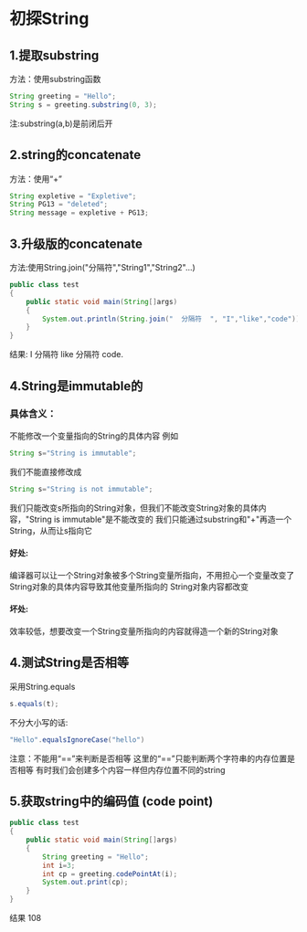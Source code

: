 # 初探String
## 1.提取substring  
方法：使用substring函数  
```java
String greeting = "Hello"; 
String s = greeting.substring(0, 3); 
```
注:substring(a,b)是前闭后开

## 2.string的concatenate
方法：使用“+”
```java
String expletive = "Expletive"; 
String PG13 = "deleted"; 
String message = expletive + PG13;
```

## 3.升级版的concatenate
方法:使用String.join("分隔符","String1","String2"...)
```java
public class test
{
    public static void main(String[]args)
    {
        System.out.println(String.join("  分隔符  ", "I","like","code"));
    }
}
```
结果: I  分隔符  like  分隔符  code. 

## 4.String是immutable的
### 具体含义：
不能修改一个变量指向的String的具体内容
例如
```java
String s="String is immutable";
```
我们不能直接修改成
```java
String s="String is not immutable";
```
我们只能改变s所指向的String对象，但我们不能改变String对象的具体内容，"String is immutable"是不能改变的
我们只能通过substring和"+"再造一个String，从而让s指向它
#### 好处:
编译器可以让一个String对象被多个String变量所指向，不用担心一个变量改变了String对象的具体内容导致其他变量所指向的
String对象内容都改变
#### 坏处:
效率较低，想要改变一个String变量所指向的内容就得造一个新的String对象

## 4.测试String是否相等
采用String.equals
```java
s.equals(t);
```
不分大小写的话:
```JAVa
"Hello".equalsIgnoreCase("hello")
```
注意：不能用“==”来判断是否相等
这里的“==”只能判断两个字符串的内存位置是否相等
有时我们会创建多个内容一样但内存位置不同的string

## 5.获取string中的编码值 (code point)
```JAVA
public class test
{
    public static void main(String[]args)
    {
        String greeting = "Hello";
        int i=3;
        int cp = greeting.codePointAt(i);
        System.out.print(cp);
    }
}
```
结果 108
